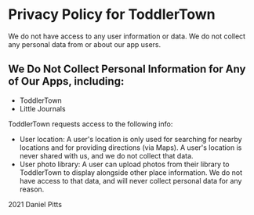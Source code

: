 # Privacy Policy for ToddlerTown

We do not have access to any user information or data.
We do not collect any personal data from or about our app users.

## We Do Not Collect Personal Information for Any of Our Apps, including:
 - ToddlerTown
 - Little Journals

ToddlerTown requests access to the following info:
 - User location: A user's location is only used for searching for nearby locations and for providing directions (via Maps). A user's location is never shared with us, and we do not collect that data.
 - User photo library: A user can upload photos from their library to ToddlerTown to display alongside other place information. We do not have access to that data, and will never collect personal data for any reason.

2021 Daniel Pitts
